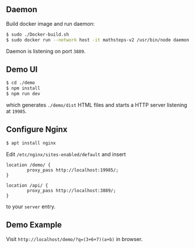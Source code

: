 ## Daemon
Build docker image and run daemon:
```sh
$ sudo ./Docker-build.sh
$ sudo docker run --network host -it mathsteps-v2 /usr/bin/node daemon.js
```
Daemon is listening on port `3889`.

## Demo UI
```sh
$ cd ./demo
$ npm install
$ npm run dev
```
which generates `./demo/dist` HTML files and starts a HTTP server listening at `19985`.

## Configure Nginx
```sh
$ apt install nginx
```
Edit `/etc/nginx/sites-enabled/default` and insert
```
location /demo/ {
        proxy_pass http://localhost:19985/;
}

location /api/ {
        proxy_pass http://localhost:3889/;
}
```
to your `server` entry.


## Demo Example
Visit `http://localhost/demo/?q=(3+6+7)(a+b)` in browser.
